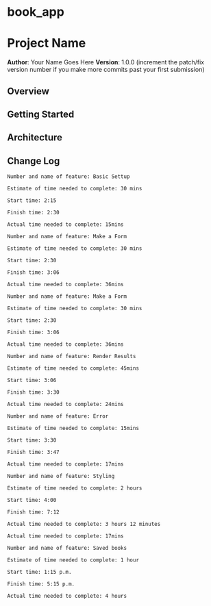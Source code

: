 # book_app

# Project Name

**Author**: Your Name Goes Here
**Version**: 1.0.0 (increment the patch/fix version number if you make more commits past your first submission)

## Overview


## Getting Started


## Architecture


## Change Log

```
Number and name of feature: Basic Settup

Estimate of time needed to complete: 30 mins

Start time: 2:15

Finish time: 2:30

Actual time needed to complete: 15mins
```
```
Number and name of feature: Make a Form

Estimate of time needed to complete: 30 mins

Start time: 2:30

Finish time: 3:06

Actual time needed to complete: 36mins
```
```
Number and name of feature: Make a Form

Estimate of time needed to complete: 30 mins

Start time: 2:30

Finish time: 3:06

Actual time needed to complete: 36mins
```
```
Number and name of feature: Render Results

Estimate of time needed to complete: 45mins

Start time: 3:06

Finish time: 3:30

Actual time needed to complete: 24mins
```
```
Number and name of feature: Error

Estimate of time needed to complete: 15mins

Start time: 3:30

Finish time: 3:47

Actual time needed to complete: 17mins
```
```
Number and name of feature: Styling

Estimate of time needed to complete: 2 hours

Start time: 4:00

Finish time: 7:12

Actual time needed to complete: 3 hours 12 minutes

Actual time needed to complete: 17mins
```
```
Number and name of feature: Saved books

Estimate of time needed to complete: 1 hour

Start time: 1:15 p.m.

Finish time: 5:15 p.m.

Actual time needed to complete: 4 hours
```
